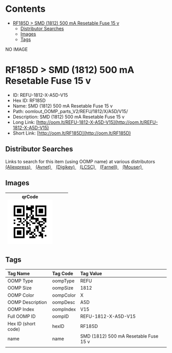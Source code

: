



Contents
========

* [RF185D > SMD (1812) 500 mA Resetable Fuse 15 v](#rf185d--smd-1812-500-ma-resetable-fuse-15-v)
	* [Distributor Searches](#distributor-searches)
	* [Images](#images)
	* [Tags](#tags)
  
NO IMAGE  
# RF185D > SMD (1812) 500 mA Resetable Fuse 15 v

- ID: REFU-1812-X-A5D-V15
- Hex ID: RF185D
- Name: SMD (1812) 500 mA Resetable Fuse 15 v
- Path: oomlout_OOMP_parts_V2/REFU/1812/X/A5D/V15/
- Description: SMD (1812) 500 mA Resetable Fuse 15 v
- Long Link: [http://oom.lt/REFU-1812-X-A5D-V15](http://oom.lt/REFU-1812-X-A5D-V15)
- Short Link: [http://oom.lt/RF185D](http://oom.lt/RF185D)

## Distributor Searches
  
Links to search for this item (using OOMP name) at various distributors  
[(Aliexpress) ](https://www.aliexpress.com/wholesale?SearchText=1117SMD+1812+500+mA+Resetable+Fuse+15+v)&nbsp;&nbsp;&nbsp;[(Avnet) ](https://www.avnet.com/shop/us/search/SMD+1812+500+mA+Resetable+Fuse+15+v)&nbsp;&nbsp;&nbsp;[(Digikey) ](https://www.digikey.co.uk/en/products/result?s=SMD+1812+500+mA+Resetable+Fuse+15+v)&nbsp;&nbsp;&nbsp;[(LCSC) ](https://www.lcsc.com/search?q=SMD+1812+500+mA+Resetable+Fuse+15+v)&nbsp;&nbsp;&nbsp;[(Farnell) ](https://uk.farnell.com/search?st=SMD+1812+500+mA+Resetable+Fuse+15+v)&nbsp;&nbsp;&nbsp;[(Mouser) ](https://www.mouser.com/c/?q=SMD+1812+500+mA+Resetable+Fuse+15+v)&nbsp;&nbsp;&nbsp;
## Images
  

|qrCode<br>[![](https://raw.githubusercontent.com/oomlout/oomlout_OOMP_parts_V2/main/REFU/1812/X/A5D/V15/qrCode_140.png)](https://github.com/oomlout/oomlout_OOMP_parts_V2/tree/main/REFU/1812/X/A5D/V15/qrCode.png)||||
| :---: | :---: | :---: | :---: |

## Tags
  

|Tag Name|Tag Code|Tag Value|
| :--- | :--- | :--- |
|OOMP Type|oompType|REFU|
|OOMP Size|oompSize|1812|
|OOMP Color|oompColor|X|
|OOMP Description|oompDesc|A5D|
|OOMP Index|oompIndex|V15|
|Full OOMP ID|oompID|REFU-1812-X-A5D-V15|
|Hex ID (short code)|hexID|RF185D|
|name|name|SMD (1812) 500 mA Resetable Fuse 15 v|
||||
